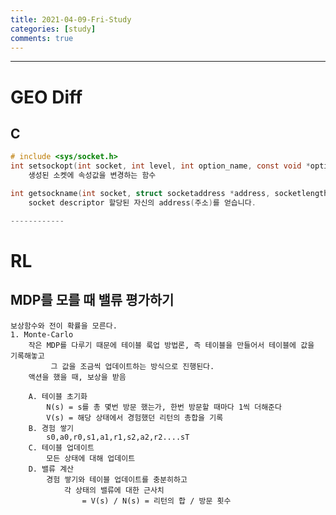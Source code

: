 ```yaml
---
title: 2021-04-09-Fri-Study
categories: [study]
comments: true
---
```

-------------------------------------------------------------------------------

# GEO Diff

## C

```c
# include <sys/socket.h>
int setsockopt(int socket, int level, int option_name, const void *option_value, socklen_t option_len)
    생성된 소켓에 속성값을 변경하는 함수

int getsockname(int socket, struct socketaddress *address, socketlength * addresslength)
    socket descriptor 할당된 자신의 address(주소)를 얻습니다.

------------
```

# RL

## MDP를 모를 때 밸류 평가하기
```
보상함수와 전이 확률을 모른다.
1. Monte-Carlo
    작은 MDP를 다루기 때문에 테이블 룩업 방법론, 즉 테이블을 만들어서 테이블에 값을 기록해놓고
         그 값을 조금씩 업데이트하는 방식으로 진행된다.
    액션을 했을 때, 보상을 받음

    A. 테이블 초기화
        N(s) = s를 총 몇번 방문 했는가, 한번 방문할 때마다 1씩 더해준다
        V(s) = 해당 상태에서 경험했던 리턴의 총합을 기록
    B. 경험 쌓기
        s0,a0,r0,s1,a1,r1,s2,a2,r2....sT
    C. 테이블 업데이트
        모든 상태에 대해 업데이트
    D. 밸류 계산
        경험 쌓기와 테이블 업데이트를 충분히하고 
            각 상태의 밸류에 대한 근사치 
                = V(s) / N(s) = 리턴의 합 / 방문 횟수

```